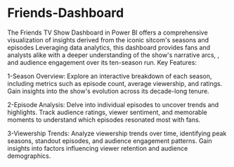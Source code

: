 # Friends-Dashboard
The Friends TV Show Dashboard in Power BI offers a comprehensive visualization of insights derived from the iconic sitcom's seasons and episodes Leveraging data analytics, this dashboard provides fans and analysts alike with a deeper understanding of the show's narrative arcs, , and audience engagement over its ten-season run. 
Key Features:

1-Season Overview: Explore an interactive breakdown of each season, including metrics such as episode count, average viewership, and ratings. Gain insights into the show's evolution across its decade-long tenure.

2-Episode Analysis: Delve into individual episodes to uncover trends and highlights. Track audience ratings, viewer sentiment, and memorable moments to understand which episodes resonated most with fans.

3-Viewership Trends: Analyze viewership trends over time, identifying peak seasons, standout episodes, and audience engagement patterns. Gain insights into factors influencing viewer retention and audience demographics.
